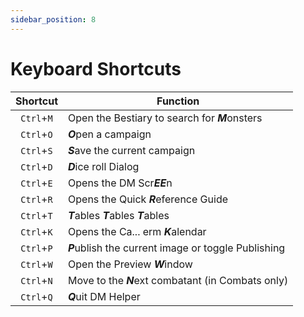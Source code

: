 ```yaml
---
sidebar_position: 8
---
```


# Keyboard Shortcuts

|  Shortcut  | Function                                             |
| :--------: | ---------------------------------------------------- |
| `Ctrl`+`M` | Open the Bestiary to search for ***M***onsters       |
| `Ctrl`+`O` | ***O***pen a campaign                                |
| `Ctrl`+`S` | ***S***ave the current campaign                      |
| `Ctrl`+`D` | ***D***ice roll Dialog                               |
| `Ctrl`+`E` | Opens the DM Scr***EE***n                            |
| `Ctrl`+`R` | Opens the Quick ***R***eference Guide                |
| `Ctrl`+`T` | ***T***ables ***T***ables ***T***ables               |
| `Ctrl`+`K` | Opens the Ca... erm ***K***alendar                   |
| `Ctrl`+`P` | ***P***ublish the current image or toggle Publishing |
| `Ctrl`+`W` | Open the Preview ***W***indow                        |
| `Ctrl`+`N` | Move to the ***N***ext combatant (in Combats only)   |
| `Ctrl`+`Q` | ***Q***uit DM Helper                                 |
